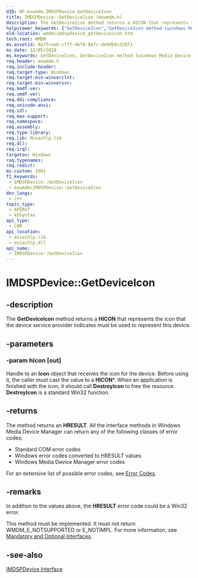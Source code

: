 ```yaml
---
UID: NF:mswmdm.IMDSPDevice.GetDeviceIcon
title: IMDSPDevice::GetDeviceIcon (mswmdm.h)
description: The GetDeviceIcon method returns a HICON that represents the icon that the device service provider indicates must be used to represent this device.
helpviewer_keywords: ["GetDeviceIcon","GetDeviceIcon method [windows Media Device Manager]","GetDeviceIcon method [windows Media Device Manager]","IMDSPDevice interface","IMDSPDevice interface [windows Media Device Manager]","GetDeviceIcon method","IMDSPDevice.GetDeviceIcon","IMDSPDevice::GetDeviceIcon","IMDSPDeviceGetDeviceIcon","mswmdm/IMDSPDevice::GetDeviceIcon","wmdm.imdspdevice_getdeviceicon"]
old-location: wmdm\imdspdevice_getdeviceicon.htm
tech.root: WMDM
ms.assetid: 0a7fcae6-cf7f-4b78-847c-de9db8c32871
ms.date: 12/05/2018
ms.keywords: GetDeviceIcon, GetDeviceIcon method [windows Media Device Manager], GetDeviceIcon method [windows Media Device Manager],IMDSPDevice interface, IMDSPDevice interface [windows Media Device Manager],GetDeviceIcon method, IMDSPDevice.GetDeviceIcon, IMDSPDevice::GetDeviceIcon, IMDSPDeviceGetDeviceIcon, mswmdm/IMDSPDevice::GetDeviceIcon, wmdm.imdspdevice_getdeviceicon
req.header: mswmdm.h
req.include-header: 
req.target-type: Windows
req.target-min-winverclnt: 
req.target-min-winversvr: 
req.kmdf-ver: 
req.umdf-ver: 
req.ddi-compliance: 
req.unicode-ansi: 
req.idl: 
req.max-support: 
req.namespace: 
req.assembly: 
req.type-library: 
req.lib: Mssachlp.lib
req.dll: 
req.irql: 
targetos: Windows
req.typenames: 
req.redist: 
ms.custom: 19H1
f1_keywords:
 - IMDSPDevice::GetDeviceIcon
 - mswmdm/IMDSPDevice::GetDeviceIcon
dev_langs:
 - c++
topic_type:
 - APIRef
 - kbSyntax
api_type:
 - COM
api_location:
 - mssachlp.lib
 - mssachlp.dll
api_name:
 - IMDSPDevice::GetDeviceIcon
---
```


# IMDSPDevice::GetDeviceIcon


## -description

The <b>GetDeviceIcon</b> method returns a <b>HICON</b> that represents the icon that the device service provider indicates must be used to represent this device.

## -parameters

### -param hIcon [out]

Handle to an <b>Icon</b> object that receives the icon for the device. Before using it, the caller must cast the value to a <b>HICON</b>*. When an application is finished with the icon, it should call <b>DestroyIcon</b> to free the resource. <b>DestroyIcon</b> is a standard Win32 function.

## -returns

The method returns an <b>HRESULT</b>. All the interface methods in Windows Media Device Manager can return any of the following classes of error codes:

<ul>
<li>Standard COM error codes </li>
<li>Windows error codes converted to HRESULT values </li>
<li>Windows Media Device Manager error codes </li>
</ul>
For an extensive list of possible error codes, see <a href="/windows/desktop/WMDM/error-codes">Error Codes</a>.

## -remarks

In addition to the values above, the <b>HRESULT</b> error code could be a Win32 error.

This method must be implemented. It must not return WMDM_E_NOTSUPPORTED or E_NOTIMPL. For more information, see <a href="/windows/desktop/WMDM/mandatory-and-optional-interfaces">Mandatory and Optional Interfaces</a>.

## -see-also

<a href="/windows/desktop/api/mswmdm/nn-mswmdm-imdspdevice">IMDSPDevice Interface</a>

